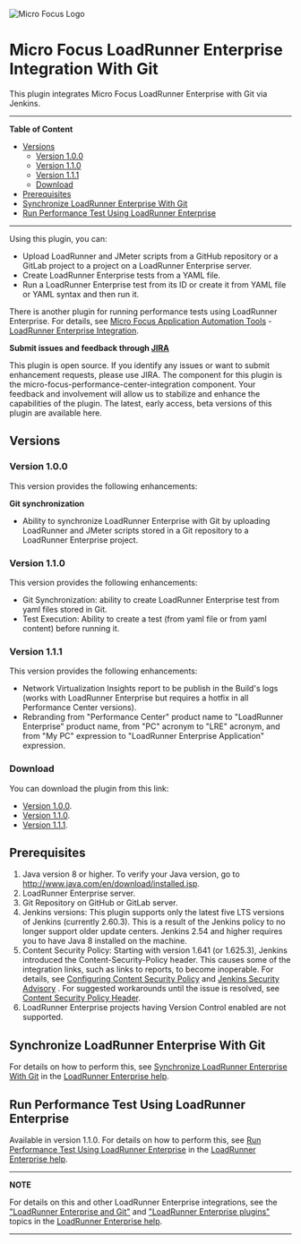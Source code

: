 ![Micro Focus Logo](https://upload.wikimedia.org/wikipedia/commons/thumb/9/9a/Micro_Focus_logo.svg/220px-Micro_Focus_logo.svg.png)
# Micro Focus LoadRunner Enterprise Integration With Git
This plugin integrates Micro Focus LoadRunner Enterprise with Git via Jenkins.

---
**Table of Content**

  * [Versions](#versions)
    + [Version 1.0.0](#version-100)
    + [Version 1.1.0](#version-110)
    + [Version 1.1.1](#version-111)
    + [Download](#download)
  * [Prerequisites](#prerequisites)
  * [Synchronize LoadRunner Enterprise With Git](#synchronize-loadrunner-enterprise-with-git)
  * [Run Performance Test Using LoadRunner Enterprise](#run-performance-test-using-loadrunner-enterprise)

---
  
Using this plugin, you can:
- Upload LoadRunner and JMeter scripts from a GitHub repository or a GitLab project to a project on a LoadRunner Enterprise server.
- Create LoadRunner Enterprise tests from a YAML file.
- Run a LoadRunner Enterprise test from its ID or create it from YAML file or YAML syntax and then run it.

There is another plugin for running performance tests using LoadRunner Enterprise. For details, see [Micro Focus Application Automation Tools](https://wiki.jenkins.io/display/JENKINS/Micro+Focus+Application+Automation+Tools) - [LoadRunner Enterprise Integration](https://wiki.jenkins.io/display/JENKINS/Performance+Center+Integration).

**Submit issues and feedback through [JIRA](https://issues.jenkins-ci.org/browse/JENKINS-36795?jql=project%20%3D%20JENKINS%20AND%20component%20%3D%20micro-focus-performance-center-integration)**

This plugin is open source. If you identify any issues or want to submit enhancement requests, please use JIRA. The component for this plugin is the micro-focus-performance-center-integration component. Your feedback and involvement will allow us to stabilize and enhance the capabilities of the plugin. The latest, early access, beta versions of this plugin are available here. 
## Versions

### Version 1.0.0
This version provides the following enhancements:

**Git synchronization**

- Ability to synchronize LoadRunner Enterprise with Git by uploading LoadRunner and JMeter scripts stored in a Git repository to a LoadRunner Enterprise project.

### Version 1.1.0
This version provides the following enhancements:
- Git Synchronization: ability to create LoadRunner Enterprise test from yaml files stored in Git.
- Test Execution: Ability to create a test (from yaml file or from yaml content) before running it.

### Version 1.1.1
This version provides the following enhancements:
- Network Virtualization Insights report to be publish in the Build's logs (works with LoadRunner Enterprise but requires a hotfix in all Performance Center versions).
- Rebranding from "Performance Center" product name to "LoadRunner Enterprise" product name, from "PC" acronym to "LRE" acronym, and from "My PC" expression to "LoadRunner Enterprise Application" expression.

### Download
You can download the plugin from this link:

- [Version 1.0.0](https://repo.jenkins-ci.org/releases/org/jenkins-ci/plugins/micro-focus-performance-center-integration/1.0.0/micro-focus-performance-center-integration-1.0.0.hpi).
- [Version 1.1.0](https://repo.jenkins-ci.org/releases/org/jenkins-ci/plugins/micro-focus-performance-center-integration/1.1.0/micro-focus-performance-center-integration-1.1.0.hpi).
- [Version 1.1.1](https://repo.jenkins-ci.org/releases/org/jenkins-ci/plugins/micro-focus-performance-center-integration/1.1.0/micro-focus-performance-center-integration-1.1.1.hpi).

## Prerequisites
1. Java version 8 or higher. To verify your Java version, go to http://www.java.com/en/download/installed.jsp.
2. LoadRunner Enterprise server.
3. Git Repository on GitHub or GitLab server.
4. Jenkins versions: This plugin supports only the latest five LTS versions of Jenkins (currently 2.60.3). This is a result of the Jenkins policy to no longer support older update centers. Jenkins 2.54 and higher requires you to have Java 8 installed on the machine.
5. Content Security Policy: Starting with version 1.641 (or 1.625.3), Jenkins introduced the Content-Security-Policy header. This causes some of the integration links, such as links to reports, to become inoperable. For details, see [Configuring Content Security Policy](https://wiki.jenkins.io/display/JENKINS/Configuring+Content+Security+Policy) and [Jenkins Security Advisory](https://jenkins.io/security/advisory/2015-12-09/) . For suggested workarounds until the issue is resolved, see [Content Security Policy Header](https://wiki.jenkins.io/display/JENKINS/Micro+Focus+Application+Automation+Tools#MicroFocusApplicationAutomationTools-ContentSecurityPolicyHeader).
6. LoadRunner Enterprise projects having Version Control enabled are not supported.

## Synchronize LoadRunner Enterprise With Git
For details on how to perform this, see [Synchronize LoadRunner Enterprise With Git](https://admhelp.microfocus.com/pc/en/latest/online_help/Content/PC/Sync_PC_with_Git.htm) in the [LoadRunner Enterprise help](https://admhelp.microfocus.com/pc).

## Run Performance Test Using LoadRunner Enterprise
Available in version 1.1.0. For details on how to perform this, see [Run Performance Test Using LoadRunner Enterprise](https://admhelp.microfocus.com/pc/en/latest/online_help/Content/PC/Run_test_using_PC.htm) in the [LoadRunner Enterprise help](https://admhelp.microfocus.com/pc).

---
**NOTE** 

For details on this and other LoadRunner Enterprise integrations, see the ["LoadRunner Enterprise and Git"](https://admhelp.microfocus.com/pc/en/12.60-12.61/online_help/Content/PC/Git-integration.htm) and ["LoadRunner Enterprise plugins"](https://admhelp.microfocus.com/pc/en/12.60/online_help/Content/PC/Performance-Center-Plugins.htm) topics in the [LoadRunner Enterprise help](https://admhelp.microfocus.com/pc).

---